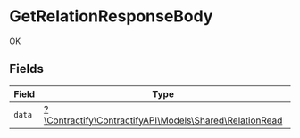 # GetRelationResponseBody

OK


## Fields

| Field                                                                                          | Type                                                                                           | Required                                                                                       | Description                                                                                    |
| ---------------------------------------------------------------------------------------------- | ---------------------------------------------------------------------------------------------- | ---------------------------------------------------------------------------------------------- | ---------------------------------------------------------------------------------------------- |
| `data`                                                                                         | [?\Contractify\ContractifyAPI\Models\Shared\RelationRead](../../Models/Shared/RelationRead.md) | :heavy_minus_sign:                                                                             | N/A                                                                                            |